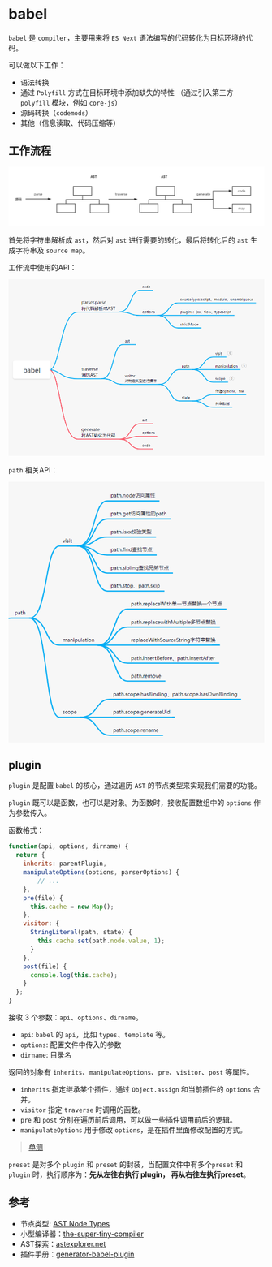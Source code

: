 # babel

`babel` 是 `compiler`，主要用来将 `ES Next` 语法编写的代码转化为目标环境的代码。

可以做以下工作：

- 语法转换
- 通过 `Polyfill` 方式在目标环境中添加缺失的特性 （通过引入第三方 `polyfill` 模块，例如 `core-js`）
- 源码转换（`codemods`）
- 其他（信息读取、代码压缩等）

## 工作流程

![babel工作流程](./images/workflow.png)

首先将字符串解析成 `ast`，然后对 `ast` 进行需要的转化，最后将转化后的 `ast` 生成字符串及 `source map`。

工作流中使用的API：

![workflow api](./images/workflow_api.png)

`path` 相关API：

![path api](./images/path.png)

## plugin

`plugin` 是配置 `babel` 的核心，通过遍历 `AST` 的节点类型来实现我们需要的功能。

`plugin` 既可以是函数，也可以是对象。为函数时，接收配置数组中的 `options` 作为参数传入。

函数格式：

``` js
function(api, options, dirname) {
  return {
    inherits: parentPlugin,
    manipulateOptions(options, parserOptions) {
        // ...
    },
    pre(file) {
      this.cache = new Map();
    },
    visitor: {
      StringLiteral(path, state) {
        this.cache.set(path.node.value, 1);
      }
    },
    post(file) {
      console.log(this.cache);
    }
  };
} 
```

接收 3 个参数：`api`、`options`、`dirname`。

- `api`: `babel` 的 `api`，比如 `types`、`template` 等。
- `options`: 配置文件中传入的参数
- `dirname`: 目录名

返回的对象有 `inherits`、`manipulateOptions`、`pre`、`visitor`、`post` 等属性。

- `inherits` 指定继承某个插件，通过 `Object.assign` 和当前插件的 `options` 合并。
- `visitor` 指定 `traverse` 时调用的函数。
- `pre` 和 `post` 分别在遍历前后调用，可以做一些插件调用前后的逻辑。
- `manipulateOptions` 用于修改 `options`，是在插件里面修改配置的方式。

> [单测](https://github.com/jamiebuilds/babel-handbook/blob/master/translations/en/plugin-handbook.md#unit-testing)

`preset` 是对多个 `plugin` 和 `preset` 的封装，当配置文件中有多个`preset` 和 `plugin` 时，执行顺序为：**先从左往右执行 plugin， 再从右往左执行preset**。

## 参考

- 节点类型: [AST Node Types](https://github.com/babel/babel/blob/main/packages/babel-parser/ast/spec.md)
- 小型编译器：[the-super-tiny-compiler](https://github.com/thejameskyle/the-super-tiny-compiler)
- AST探索：[astexplorer.net](https://astexplorer.net/#/KJ8AjD6maa)
- 插件手册：[generator-babel-plugin](https://github.com/babel/generator-babel-plugin)